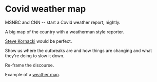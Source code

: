# Covid weather map
MSNBC and CNN -- start a Covid weather report, nightly.

A big map of the country with a weatherman style reporter.

<a href="https://twitter.com/SteveKornacki">Steve Kornacki</a> would be perfect.

Show us where the outbreaks are and how things are changing and what they're doing to slow it down.

Re-frame the discourse.

Example of a <a href="https://en.wikipedia.org/wiki/Weather_map">weather map</a>.

